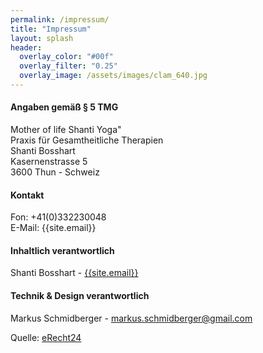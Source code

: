 ```yaml
---
permalink: /impressum/
title: "Impressum"
layout: splash
header:
  overlay_color: "#00f"
  overlay_filter: "0.25"
  overlay_image: /assets/images/clam_640.jpg
---
```



#### Angaben gem&auml;&szlig; &sect; 5 TMG
Mother of life Shanti Yoga"<br>
Praxis für Gesamtheitliche Therapien<br>
Shanti Bosshart<br>
Kasernenstrasse 5<br>
3600 Thun - Schweiz

#### Kontakt
Fon: +41(0)332230048<br>
E-Mail: {{site.email}}

#### Inhaltlich verantwortlich
Shanti Bosshart - <a href="mailto:{{site.email}}">{{site.email}}</a>

#### Technik & Design verantwortlich
Markus Schmidberger - <a href="mailto:markus.schmidberger@gmail.com">markus.schmidberger@gmail.com</a>

Quelle: <a href="https://www.e-recht24.de">eRecht24</a>
